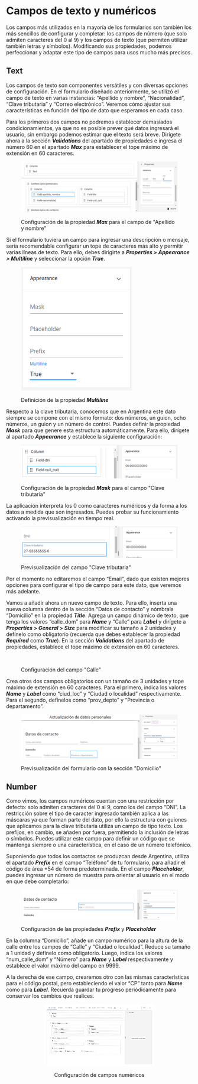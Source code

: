 # Campos de texto y numéricos

Los campos más utilizados en la mayoría de los formularios son también los más sencillos de configurar y completar: los campos de número (que solo admiten caracteres del 0 al 9) y los campos de texto (que permiten utilizar también letras y símbolos). Modificando sus propiedades, podemos perfeccionar y adaptar este tipo de campos para usos mucho más precisos.

## Text

Los campos de texto son componentes versátiles y con diversas opciones de configuración. En el formulario diseñado anteriormente, se utilizó el campo de texto en varias instancias: “Apellido y nombre”, “Nacionalidad”, “Clave tributaria” y “Correo electrónico”. Veremos cómo ajustar sus características en función del tipo de dato que esperamos en cada caso.

Para los primeros dos campos no podremos establecer demasiados condicionamientos, ya que no es posible prever qué datos ingresará el usuario, sin embargo podemos estimar que el texto será breve. Dirígete ahora a la sección _**Validations**_ del apartado de propiedades e ingresa el número 60 en el apartado _**Max**_ para establecer el tope máximo de extensión en 60 caracteres.

<figure><img src="../.gitbook/assets/RPA_2_11.png" alt=""><figcaption><p>Configuración de la propiedad <em><strong>Max</strong></em> para el campo de "Apellido y nombre"</p></figcaption></figure>

Si el formulario tuviera un campo para ingresar una descripción o mensaje, sería recomendable configurar un tope de caracteres más alto y permitir varias líneas de texto. Para ello, debes dirigirte a _**Properties > Appearance > Multiline**_ y seleccionar la opción _**True**_.

<figure><img src="../.gitbook/assets/RPA_2_12.png" alt=""><figcaption><p>Definición de la propiedad <em><strong>Multiline</strong></em></p></figcaption></figure>

Respecto a la clave tributaria, conocemos que en Argentina este dato siempre se compone con el mismo formato: dos números, un guion, ocho números, un guion y un número de control. Puedes definir la propiedad _**Mask**_ para que genere esta estructura automáticamente. Para ello, dirígete al apartado _**Appearance**_ y establece la siguiente configuración:

<figure><img src="../.gitbook/assets/RPA_2_13.png" alt=""><figcaption><p>Configuración de la propiedad <em><strong>Mask</strong></em> para el campo "Clave tributaria"</p></figcaption></figure>

La aplicación interpreta los 0 como caracteres numéricos y da forma a los datos a medida que son ingresados. Puedes probar su funcionamiento activando la previsualización en tiempo real.

<figure><img src="../.gitbook/assets/RPA_2_14.png" alt=""><figcaption><p>Previsualización del campo "Clave tributaria"</p></figcaption></figure>

Por el momento no editaremos el campo “Email”, dado que existen mejores opciones para configurar el tipo de campo para este dato, que veremos más adelante.

Vamos a añadir ahora un nuevo campo de texto. Para ello, inserta una nueva columna dentro de la sección “Datos de contacto” y nómbrala “Domicilio” en la propiedad _**Title**_. Agrega un campo dinámico de texto, que tenga los valores “calle\_dom” para _**Name**_ y “Calle” para _**Label**_ y  dirígete a _**Properties > General > Size**_ para modificar su tamaño a 2 unidades y defínelo como obligatorio (recuerda que debes establecer la propiedad _**Required**_ como _**True**_). En la sección _**Validations**_ del apartado de propiedades, establece el tope máximo de extensión en 60 caracteres.

<div data-full-width="false">

<figure><img src="../.gitbook/assets/Configuración del campo Calle.gif" alt=""><figcaption><p>Configuración del campo "Calle"</p></figcaption></figure>

</div>

Crea otros dos campos obligatorios con un tamaño de 3 unidades y tope máximo de extensión en 60 caracteres. Para el primero, indica los valores _**Name**_ y _**Label**_ como “ciud\_loc” y “Ciudad o localidad” respectivamente. Para el segundo, defínelos como “prov\_depto” y “Provincia o departamento”.

<figure><img src="../.gitbook/assets/RPA_2_15.png" alt=""><figcaption><p>Previsualización del formulario con la sección "Domicilio"</p></figcaption></figure>

## Number

Como vimos, los campos numéricos cuentan con una restricción por defecto: solo admiten caracteres del 0 al 9, como los del campo “DNI”. La restricción sobre el tipo de caracter ingresado también aplica a las máscaras ya que forman parte del dato, por ello la estructura con guiones que aplicamos para la clave tributaria utiliza un campo de tipo texto. Los prefijos, en cambio, se añaden por fuera, permitiendo la inclusión de letras o símbolos. Puedes utilizar este campo para definir un código que se mantenga siempre o una característica, en el caso de un número telefónico.

Suponiendo que todos los contactos se produzcan desde Argentina, utiliza el apartado _**Prefix**_ en el campo “Teléfono” de tu formulario, para añadir el código de área +54 de forma predeterminada. En el campo _**Placeholder**_, puedes ingresar un número de muestra para orientar al usuario en el modo en que debe completarlo:

<figure><img src="../.gitbook/assets/RPA_2_16.png" alt=""><figcaption><p>Configuración de las propiedades <em><strong>Prefix</strong></em> y <em><strong>Placeholder</strong></em></p></figcaption></figure>

En la columna “Domicilio”, añade un campo numérico para la altura de la calle entre los campos de “Calle” y “Ciudad o localidad”. Reduce su tamaño a 1 unidad y defínelo como obligatorio. Luego, indica los valores “num\_calle\_dom” y “Número” para _**Name**_ y _**Label**_ respectivamente y establece el valor máximo del campo en 9999.

A la derecha de ese campo, crearemos otro con las mismas características para el código postal, pero estableciendo el valor “CP” tanto para _**Name**_ como para _**Label**_. Recuerda guardar tu progreso periódicamente para conservar los cambios que realices.

<div align="center" data-full-width="true">

<figure><img src="../.gitbook/assets/Configuración de campos numéricos.gif" alt=""><figcaption><p>Configuración de campos numéricos</p></figcaption></figure>

</div>
